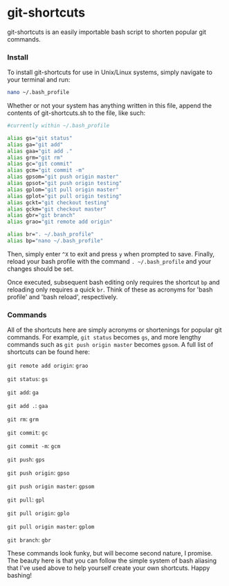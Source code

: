 # git-shortcuts

git-shortcuts is an easily importable bash script to shorten popular git commands.

### Install

To install git-shortcuts for use in Unix/Linux systems, simply navigate to your terminal and run:

```bash
nano ~/.bash_profile
```

Whether or not your system has anything written in this file, append the contents of git-shortcuts.sh to the file, like such:

```bash
#currently within ~/.bash_profile

alias gs="git status"
alias ga="git add"
alias gaa="git add ."
alias grm="git rm"
alias gc="git commit"
alias gcm="git commit -m"
alias gpsom="git push origin master"
alias gpsot="git push origin testing"
alias gplom="git pull origin master"
alias gplot="git pull origin testing"
alias gckt="git checkout testing"
alias gckm="git checkout master"
alias gbr="git branch"
alias grao="git remote add origin"

alias br=". ~/.bash_profile"
alias bp="nano ~/.bash_profile"
```
Then, simply enter `^X` to exit and press `y` when prompted to save. Finally, reload your bash profile with the command `. ~/.bash_profile` and your changes should be set. 

Once executed, subsequent bash editing only requires the shortcut `bp` and reloading only requires a quick `br`. Think of these as acronyms for 'bash profile' and 'bash reload', respectively.

### Commands

All of the shortcuts here are simply acronyms or shortenings for popular git commands. For example, `git status` becomes `gs`, and more lengthy commands such as `git push origin master` becomes `gpsom`. A full list of shortcuts can be found here:

`git remote add origin`: `grao`

`git status`: `gs`

`git add`: `ga`

`git add .`: `gaa`

`git rm`: `grm`

`git commit`: `gc`

`git commit -m`: `gcm`

`git push`: `gps`

`git push origin`: `gpso`

`git push origin master`: `gpsom`

`git pull`: `gpl`

`git pull origin`: `gplo`

`git pull origin master`: `gplom`

`git branch`: `gbr`


These commands look funky, but will become second nature, I promise. The beauty here is that you can follow the simple system of bash aliasing that I've used above to help yourself create your own shortcuts. Happy bashing!
